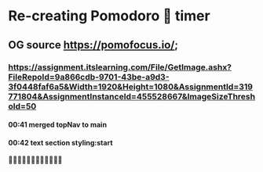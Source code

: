 # Re-creating Pomodoro 🍅 timer

## OG source https://pomofocus.io/;

### https://assignment.itslearning.com/File/GetImage.ashx?FileRepoId=9a866cdb-9701-43be-a9d3-3f0448faf6a5&Width=1920&Height=1080&AssignmentId=319771804&AssignmentInstanceId=455528667&ImageSizeThreshold=50

#### 00:41 merged topNav to main

#### 00:42 text section styling:start

🍅🍅🍅🍅🍅🍅🍅🍅🍅🍅🍅🍅
